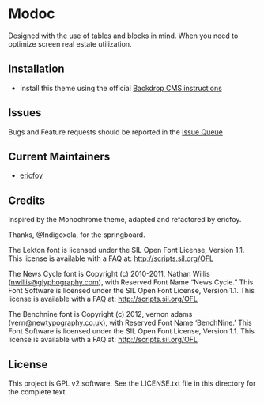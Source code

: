 # Modoc

Designed with the use of tables and blocks in mind. When you need to optimize screen real estate utilization.


## Installation

- Install this theme using the official [Backdrop CMS instructions](https://backdropcms.org/guide/themes)


## Issues

Bugs and Feature requests should be reported in the [Issue Queue](https://github.com/backdrop-contrib/modoc/issues)


## Current Maintainers

- [ericfoy](https://github.com/ericfoy)


## Credits

Inspired by the Monochrome theme, adapted and refactored by ericfoy.

Thanks, @Indigoxela, for the springboard.

The Lekton font is licensed under the SIL Open Font License, Version 1.1.
This license is available with a FAQ at: http://scripts.sil.org/OFL

The News Cycle font is Copyright (c) 2010-2011, Nathan Willis (nwillis@glyphography.com),
with Reserved Font Name “News Cycle.” This Font Software is licensed under the SIL Open Font License, Version 1.1.
This license is available with a FAQ at: http://scripts.sil.org/OFL

The Benchnine font is Copyright (c) 2012, vernon adams (vern@newtypography.co.uk), 
with Reserved Font Name ‘BenchNine.’ This Font Software is licensed under the SIL Open Font License, Version 1.1.
This license is available with a FAQ at: http://scripts.sil.org/OFL


## License

This project is GPL v2 software. See the LICENSE.txt file in this directory for the complete text.
